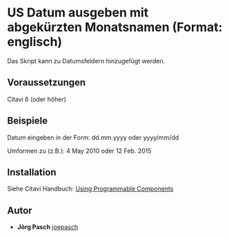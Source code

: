 # US Datum ausgeben mit abgekürzten Monatsnamen (Format: englisch)

Das Skript kann zu Datumsfeldern hinzugefügt werden.

## Voraussetzungen
Citavi 6 (oder höher)

## Beispiele
Datum eingeben in der Form: dd.mm.yyyy oder yyyy/mm/dd

Umformen zu (z.B.): 4 May 2010 oder 12 Feb. 2015

## Installation
Siehe Citavi Handbuch: [Using Programmable Components](https://www.citavi.com/programmable_components)

## Autor

* **Jörg Pasch** [joepasch](https://github.com/joepasch)
